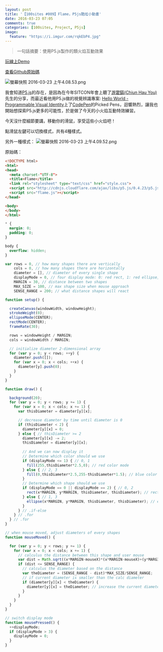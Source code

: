 ```yaml
---
layout: post
title: '【100sites #009】Flame，P5js酷炫小動畫'
date: 2016-03-23 07:05
comments: true
categories: [100sites, Project, P5js]
image:
  feature: "https://i.imgur.com/rqkEbP4.jpg"
---
```


> 一句話摘要：使用P5.js製作的類火焰互動效果

[玩線上Demo](http://kamigami55.github.io/100sites/009_Flame/)

[查看Github原始碼](https://github.com/Kamigami55/100sites/tree/gh-pages/009_Flame)

<!-- more -->

![螢幕快照 2016-03-23 上午4.08.53.png](https://i.imgur.com/rqkEbP4.jpg)

我會知道[P5.js](http://p5js.org)的存在，是因為在今年SITCON年會上聽了[游宭鎬(Chiun Hau You)](https://www.behance.net/chiunhauyou)先生的分享，而最近看他用P5.js做的視覺辨識專案: [Hello World - Programmable Visual Identity](https://www.behance.net/gallery/34490551/Hello-World-Programmable-Visual-Identity)上了[CodePen](http://codepen.io)的Picked Pens，迴響熱烈，讓我也開始想探索P5.js更多的可能性，於是做了今天的小火焰互動特效練習。

今天沒什麼細節要講，移動你的滑鼠，享受這些小火焰吧！

點滑鼠左鍵可以切換樣式，共有4種樣式。

另外一種樣式：
![螢幕快照 2016-03-23 上午4.09.52.png](https://i.imgur.com/2hriTFz.jpg)

原始碼：
``` html index.html
<!DOCTYPE html>
<html>
<head>
  <meta charset-"UTF-8">
  <title>Flame</title>
  <link rel="stylesheet" type="text/css" href="style.css">
  <script src="http://cdnjs.cloudflare.com/ajax/libs/p5.js/0.4.23/p5.js"></script>
  <script src="flame.js"></script>
</head>

<body>
</body>
</html>
```

``` css style.css
* {
  margin: 0;
  padding: 0;
}

body {
  overflow: hidden;
}
```

``` javascript flame.js
var rows = 0, // how many shapes there are vertically
    cols = 0, // how many shapes there are horizontally
    diameter = [], // diameter of every single shape
    displayMode = 0, // four display mode: 0: red rect, 1: red ellipse, 2: blue rect, 3: blue ellipse
    MARGIN = 30, // distance between two shapes
    MAX_SIZE = 100, // max shape size when mouse approach
    SENSE_RANGE = 200; // what distance shapes will react

function setup() {

  createCanvas(windowWidth, windowHeight);
  strokeWeight(0);
  ellipseMode(CENTER);
  rectMode(CENTER);
  frameRate(30);

  rows = windowHeight / MARGIN;
  cols = windowWidth / MARGIN;

  // initialize diameter 2-dimensional array
  for (var y = 0; y < rows; ++y) { 
    diameter.push([]);
    for (var x = 0; x < cols; ++x) {
      diameter[y].push(0);
    }
  }
}

function draw() {

  background(20);
  for (var y = 0; y < rows; y += 1) {
    for (var x = 0; x < cols; x += 1) {
      var thisDiameter = diameter[y][x];

      // decrease diameter by time until diameter is 0
      if (thisDiameter < 2) {
        diameter[y][x] = 0;        
      } else { // thisDiameter >= 2
        diameter[y][x] -= 2;
        thisDiameter = diameter[y][x];        
        
        // And we can now display it
        // Determine which color should we use
        if (displayMode <= 1) { // 0, 1
          fill(255,thisDiameter*2.5,0); // red color mode
        } else { // 2, 3
          fill(0,thisDiameter*2.5,255-thisDiameter*1.5); // blue color mode
        }
        // Determine which shape should we use
        if (displayMode == 0 || displayMode == 2) { // 0, 2
          rect(x*MARGIN, y*MARGIN, thisDiameter, thisDiameter); // rect mode
        } else { // 1, 3
          ellipse(x*MARGIN, y*MARGIN, thisDiameter, thisDiameter); // ellipse mode
        }
      } // .if-else
    } // .for
  } // .for
}

// when mouse moved, adjust diameters of every shapes
function mouseMoved() {

  for (var y = 0; y < rows; y += 1) {
    for (var x = 0; x < cols; x += 1) {
      // calculus the distance between this shape and user mouse
      var dist = Math.sqrt((x*MARGIN-mouseX)*(x*MARGIN-mouseX)+(y*MARGIN-mouseY)*(y*MARGIN-mouseY));
      if (dist <= SENSE_RANGE) {
        // calculus the diameter based on the distance
        var theDiameter = (SENSE_RANGE - dist)*MAX_SIZE/SENSE_RANGE;
        // if current diameter is smaller than the calc diameter
        if (diameter[y][x] < theDiameter) {
          diameter[y][x] = theDiameter; // increase the current diameter to it should be
        }
      }
    }
  }
}

// switch display mode
function mousePressed() {
  ++displayMode;
  if (displayMode > 3) {
    displayMode = 0;
  }
}
```